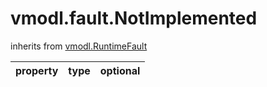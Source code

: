 vmodl.fault.NotImplemented
==========================
inherits from [vmodl.RuntimeFault](docs/vmodl.RuntimeFault.md)

| property | type | optional |
|:---------|:-----|:---------|
